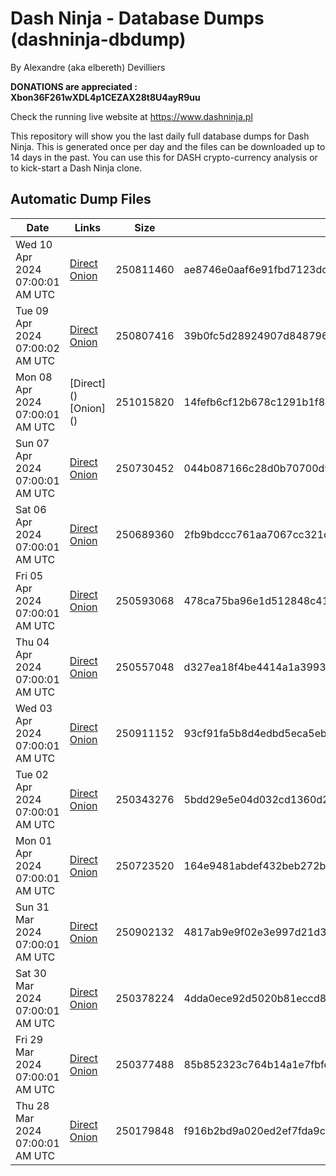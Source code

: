 # Dash Ninja - Database Dumps (dashninja-dbdump)
By Alexandre (aka elbereth) Devilliers

**DONATIONS are appreciated : Xbon36F261wXDL4p1CEZAX28t8U4ayR9uu**

Check the running live website at https://www.dashninja.pl

This repository will show you the last daily full database dumps for Dash Ninja. This is generated once per day and the files can be downloaded up to 14 days in the past.
You can use this for DASH crypto-currency analysis or to kick-start a Dash Ninja clone.


## Automatic Dump Files
| Date | Links | Size | SHA256 |
|--|--|--|--|
| Wed 10 Apr 2024 07:00:01 AM UTC | [Direct](https://oshi.at/vZsu) [Onion](http://5ety7tpkim5me6eszuwcje7bmy25pbtrjtue7zkqqgziljwqy3rrikqd.onion/vZsu) | 250811460 | ae8746e0aaf6e91fbd7123dc6091665bd02fc9dabeea25dd802dd732a59ed2e9 | 
| Tue 09 Apr 2024 07:00:02 AM UTC | [Direct](<html>) [Onion]() | 250807416 | 39b0fc5d28924907d848796e34b5b2ad58490e4124fcf352a1e11867ec4f27e1 | 
| Mon 08 Apr 2024 07:00:01 AM UTC | [Direct](</body></html>) [Onion](</body></html>) | 251015820 | 14fefb6cf12b678c1291b1f8834b95e83382c95da7efc67de5f8ffcb1c57c05a | 
| Sun 07 Apr 2024 07:00:01 AM UTC | [Direct](https://oshi.at/VDvn) [Onion](http://5ety7tpkim5me6eszuwcje7bmy25pbtrjtue7zkqqgziljwqy3rrikqd.onion/VDvn) | 250730452 | 044b087166c28d0b70700d993bc70fc203db1f209e60c9ce0d6b0ef7ef03eb63 | 
| Sat 06 Apr 2024 07:00:01 AM UTC | [Direct](https://oshi.at/moqY) [Onion](http://5ety7tpkim5me6eszuwcje7bmy25pbtrjtue7zkqqgziljwqy3rrikqd.onion/moqY) | 250689360 | 2fb9bdccc761aa7067cc321d88abc851e843a5a6047047cc62eb4872ec78c287 | 
| Fri 05 Apr 2024 07:00:01 AM UTC | [Direct](https://oshi.at/LzYe) [Onion](http://5ety7tpkim5me6eszuwcje7bmy25pbtrjtue7zkqqgziljwqy3rrikqd.onion/LzYe) | 250593068 | 478ca75ba96e1d512848c411a09ee79f426059c720c29fa58e0e16d7e7a89048 | 
| Thu 04 Apr 2024 07:00:01 AM UTC | [Direct](https://oshi.at/vXBC) [Onion](http://5ety7tpkim5me6eszuwcje7bmy25pbtrjtue7zkqqgziljwqy3rrikqd.onion/vXBC) | 250557048 | d327ea18f4be4414a1a3993461283c323d0fbf27f47c7312d24e7524348b57a5 | 
| Wed 03 Apr 2024 07:00:01 AM UTC | [Direct](https://oshi.at/FWEZ) [Onion](http://5ety7tpkim5me6eszuwcje7bmy25pbtrjtue7zkqqgziljwqy3rrikqd.onion/FWEZ) | 250911152 | 93cf91fa5b8d4edbd5eca5ebb7548d4a782379a27381932798c4be3ee92c7779 | 
| Tue 02 Apr 2024 07:00:01 AM UTC | [Direct](<html>) [Onion]() | 250343276 | 5bdd29e5e04d032cd1360d20e36b1d0c765ac40c59ed220449af67d4c2e08be3 | 
| Mon 01 Apr 2024 07:00:01 AM UTC | [Direct](https://oshi.at/uUhr) [Onion](http://5ety7tpkim5me6eszuwcje7bmy25pbtrjtue7zkqqgziljwqy3rrikqd.onion/uUhr) | 250723520 | 164e9481abdef432beb272b6e7234d37101758b153cd185c220aa458e4cea59b | 
| Sun 31 Mar 2024 07:00:01 AM UTC | [Direct](https://oshi.at/MUhU) [Onion](http://5ety7tpkim5me6eszuwcje7bmy25pbtrjtue7zkqqgziljwqy3rrikqd.onion/MUhU) | 250902132 | 4817ab9e9f02e3e997d21d32d2863bdb9f14e068b55dde3446787228320b51d0 | 
| Sat 30 Mar 2024 07:00:01 AM UTC | [Direct](https://oshi.at/vjUV) [Onion](http://5ety7tpkim5me6eszuwcje7bmy25pbtrjtue7zkqqgziljwqy3rrikqd.onion/vjUV) | 250378224 | 4dda0ece92d5020b81eccd8abdb482d5bf57c45ef90d6f22c01ed2584bc19998 | 
| Fri 29 Mar 2024 07:00:01 AM UTC | [Direct](https://oshi.at/jftD) [Onion](http://5ety7tpkim5me6eszuwcje7bmy25pbtrjtue7zkqqgziljwqy3rrikqd.onion/jftD) | 250377488 | 85b852323c764b14a1e7fbfd6b86e6e53302deca252fb18ad9ffe890c655a6c4 | 
| Thu 28 Mar 2024 07:00:01 AM UTC | [Direct](https://oshi.at/jyTE) [Onion](http://5ety7tpkim5me6eszuwcje7bmy25pbtrjtue7zkqqgziljwqy3rrikqd.onion/jyTE) | 250179848 | f916b2bd9a020ed2ef7fda9c1237aa02ae72e21eba5d82e4e2009c84217bbae4 | 
